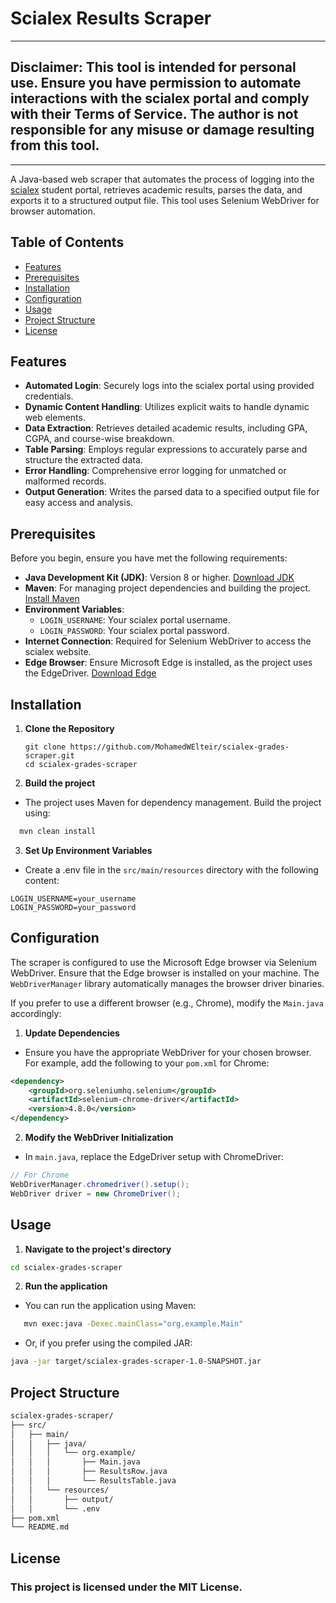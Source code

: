 # Scialex Results Scraper

---

## Disclaimer: This tool is intended for personal use. Ensure you have permission to automate interactions with the scialex portal and comply with their Terms of Service. The author is not responsible for any misuse or damage resulting from this tool.

---

A Java-based web scraper that automates the process of logging into the [scialex](https://www.scialex.org/) student portal, retrieves academic results, parses the data, and exports it to a structured output file. This tool uses Selenium WebDriver for browser automation.

## Table of Contents

- [Features](#features)
- [Prerequisites](#prerequisites)
- [Installation](#installation)
- [Configuration](#configuration)
- [Usage](#usage)
- [Project Structure](#project-structure)
- [License](#license)


## Features

- **Automated Login**: Securely logs into the scialex portal using provided credentials.
- **Dynamic Content Handling**: Utilizes explicit waits to handle dynamic web elements.
- **Data Extraction**: Retrieves detailed academic results, including GPA, CGPA, and course-wise breakdown.
- **Table Parsing**: Employs regular expressions to accurately parse and structure the extracted data.
- **Error Handling**: Comprehensive error logging for unmatched or malformed records.
- **Output Generation**: Writes the parsed data to a specified output file for easy access and analysis.

## Prerequisites

Before you begin, ensure you have met the following requirements:

- **Java Development Kit (JDK)**: Version 8 or higher. [Download JDK](https://www.oracle.com/java/technologies/javase-jdk11-downloads.html)
- **Maven**: For managing project dependencies and building the project. [Install Maven](https://maven.apache.org/install.html)
- **Environment Variables**:
    - `LOGIN_USERNAME`: Your scialex portal username.
    - `LOGIN_PASSWORD`: Your scialex portal password.
- **Internet Connection**: Required for Selenium WebDriver to access the scialex website.
- **Edge Browser**: Ensure Microsoft Edge is installed, as the project uses the EdgeDriver. [Download Edge](https://www.microsoft.com/edge)

## Installation

1. **Clone the Repository**

   ```shell
   git clone https://github.com/MohamedWElteir/scialex-grades-scraper.git
   cd scialex-grades-scraper
   ```
2. **Build the project**

- The project uses Maven for dependency management. Build the project using:
```bash
  mvn clean install
```
3. **Set Up Environment Variables**

- Create a .env file in the `src/main/resources` directory with the following content:
```dotenv
LOGIN_USERNAME=your_username
LOGIN_PASSWORD=your_password
```

## Configuration

The scraper is configured to use the Microsoft Edge browser via Selenium WebDriver. Ensure that the Edge browser is installed on your machine. The `WebDriverManager` library automatically manages the browser driver binaries.

If you prefer to use a different browser (e.g., Chrome), modify the `Main.java` accordingly:

1. **Update Dependencies**

- Ensure you have the appropriate WebDriver for your chosen browser. For example, add the following to your `pom.xml` for Chrome:
```xml
<dependency>
    <groupId>org.seleniumhq.selenium</groupId>
    <artifactId>selenium-chrome-driver</artifactId>
    <version>4.8.0</version>
</dependency>
```
2. **Modify the WebDriver Initialization**
- In `main.java`, replace the EdgeDriver setup with ChromeDriver:
```java
// For Chrome
WebDriverManager.chromedriver().setup();
WebDriver driver = new ChromeDriver();
```
## Usage

1. **Navigate to the project's directory**
```bash
cd scialex-grades-scraper
```
2. **Run the application**
- You can run the application using Maven:
```bash
   mvn exec:java -Dexec.mainClass="org.example.Main"
```
- Or, if you prefer using the compiled JAR:

```bash
java -jar target/scialex-grades-scraper-1.0-SNAPSHOT.jar
```

## Project Structure

```html
scialex-grades-scraper/
├── src/
│   ├── main/
│   │   ├── java/
│   │   │   └── org.example/
│   │   │       ├── Main.java
│   │   │       ├── ResultsRow.java
│   │   │       └── ResultsTable.java
│   │   └── resources/
│   │       ├── output/
│   │       └── .env
├── pom.xml
└── README.md
```

## License
### This project is licensed under the MIT License.
